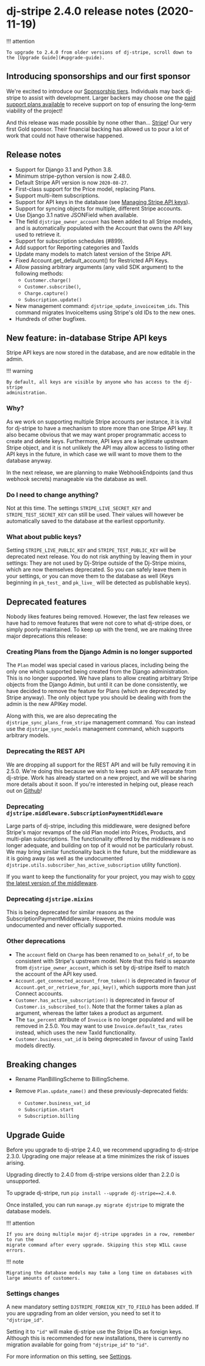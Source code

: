 # dj-stripe 2.4.0 release notes (2020-11-19)

!!! attention

    To upgrade to 2.4.0 from older versions of dj-stripe, scroll down to the [Upgrade Guide](#upgrade-guide).

## Introducing sponsorships and our first sponsor

We're excited to introduce our [Sponsorship
tiers](https://github.com/sponsors/dj-stripe). Individuals may back dj-stripe to assist
with development. Larger backers may choose one the [paid support plans
available](../project/support.md#support_plans) to receive support on top of ensuring the long-term
viability of the project!

And this release was made possible by none other than… [Stripe](https://stripe.com)! Our
very first Gold sponsor. Their financial backing has allowed us to pour a lot of work
that could not have otherwise happened.

## Release notes

-   Support for Django 3.1 and Python 3.8.
-   Minimum stripe-python version is now 2.48.0.
-   Default Stripe API version is now `2020-08-27`.
-   First-class support for the Price model, replacing Plans.
-   Support multi-item subscriptions.
-   Support for API keys in the database (see [Managing Stripe API
    keys](../api_keys.md#managing_stripe_api_keys)).
-   Support for syncing objects for multiple, different Stripe accounts.
-   Use Django 3.1 native JSONField when available.
-   The field `djstripe_owner_account` has been added to all Stripe models, and is
    automatically populated with the Account that owns the API key used to retrieve it.
-   Support for subscription schedules (#899).
-   Add support for Reporting categories and TaxIds
-   Update many models to match latest version of the Stripe API.
-   Fixed Account.get_default_account() for Restricted API Keys.
-   Allow passing arbitrary arguments (any valid SDK argument) to the following methods:
    -   `Customer.charge()`
    -   `Customer.subscribe()`,
    -   `Charge.capture()`
    -   `Subscription.update()`
-   New management command: `djstripe_update_invoiceitem_ids`. This command migrates
    InvoiceItems using Stripe's old IDs to the new ones.
-   Hundreds of other bugfixes.

## New feature: in-database Stripe API keys

Stripe API keys are now stored in the database, and are now editable in the admin.

!!! warning

    By default, all keys are visible by anyone who has access to the dj-stripe
    administration.

### Why?

As we work on supporting multiple Stripe accounts per instance, it is vital for
dj-stripe to have a mechanism to store more than one Stripe API key. It also became
obvious that we may want proper programmatic access to create and delete keys.
Furthermore, API keys are a legitimate upstream Stripe object, and it is not unlikely
the API may allow access to listing other API keys in the future, in which case we will
want to move them to the database anyway.

In the next release, we are planning to make WebhookEndpoints (and thus webhook secrets)
manageable via the database as well.

### Do I need to change anything?

Not at this time. The settings `STRIPE_LIVE_SECRET_KEY` and `STRIPE_TEST_SECRET_KEY` can
still be used. Their values will however be automatically saved to the database at the
earliest opportunity.

### What about public keys?

Setting `STRIPE_LIVE_PUBLIC_KEY` and `STRIPE_TEST_PUBLIC_KEY` will be deprecated next
release. You do not risk anything by leaving them in your settings: They are not used by
Dj-Stripe outside of the Dj-Stripe mixins, which are now themselves deprecated. So you
can safely leave them in your settings, or you can move them to the database as well
(Keys beginning in `pk_test_` and `pk_live_` will be detected as publishable keys).

## Deprecated features

Nobody likes features being removed. However, the last few releases we have had to
remove features that were not core to what dj-stripe does, or simply poorly-maintained.
To keep up with the trend, we are making three major deprecations this release:

### Creating Plans from the Django Admin is no longer supported

The `Plan` model was special cased in various places, including being the only one which
supported being created from the Django administration. This is no longer supported. We
have plans to allow creating arbitrary Stripe objects from the Django Admin, but until
it can be done consistently, we have decided to remove the feature for Plans (which are
deprecated by Stripe anyway). The only object type you should be dealing with from the
admin is the new APIKey model.

Along with this, we are also deprecating the `djstripe_sync_plans_from_stripe`
management command. You can instead use the `djstripe_sync_models` management command,
which supports arbitrary models.

### Deprecating the REST API

We are dropping all support for the REST API and will be fully removing it in 2.5.0.
We're doing this because we wish to keep such an API separate from dj-stripe. Work has
already started on a new project, and we will be sharing more details about it soon. If
you're interested in helping out, please reach out on
[Github](https://github.com/dj-stripe/dj-stripe/issues/new)!

### Deprecating `djstripe.middleware.SubscriptionPaymentMiddleware`

Large parts of dj-stripe, including this middleware, were designed before Stripe's major
revamps of the old Plan model into Prices, Products, and multi-plan subscriptions. The
functionality offered by the middleware is no longer adequate, and building on top of it
would not be particularly robust. We may bring similar functionality back in the future,
but the middleware as it is going away (as well as the undocumented
`djstripe.utils.subscriber_has_active_subscription` utility function).

If you want to keep the functionality for your project, you may wish to [copy the latest
version of the
middleware](https://github.com/dj-stripe/dj-stripe/blob/2.4.0/djstripe/middleware.py).

### Deprecating `djstripe.mixins`

This is being deprecated for similar reasons as the SubscriptionPaymentMiddleware.
However, the mixins module was undocumented and never officially supported.

### Other deprecations

-   The `account` field on `Charge` has been renamed to `on_behalf_of`, to be consistent
    with Stripe's upstream model. Note that this field is separate from
    `djstripe_owner_account`, which is set by dj-stripe itself to match the account of
    the API key used.
-   `Account.get_connected_account_from_token()` is deprecated in favour of
    `Account.get_or_retrieve_for_api_key()`, which supports more than just Connect
    accounts.
-   `Customer.has_active_subscription()` is deprecated in favour of
    `Customer.is_subscribed_to()`. Note that the former takes a plan as argument,
    whereas the latter takes a product as argument.
-   The `tax_percent` attribute of `Invoice` is no longer populated and will be removed
    in 2.5.0. You may want to use `Invoice.default_tax_rates` instead, which uses the
    new TaxId functionality.
-   `Customer.business_vat_id` is being deprecated in favour of using TaxId models
    directly.

## Breaking changes

-   Rename PlanBillingScheme to BillingScheme.
-   Remove `Plan.update_name()` and these previously-deprecated fields:

    -   `Customer.business_vat_id`
    -   `Subscription.start`
    -   `Subscription.billing`

## Upgrade Guide

Before you upgrade to dj-stripe 2.4.0, we recommend upgrading to dj-stripe 2.3.0.
Upgrading one major release at a time minimizes the risk of issues arising.

Upgrading directly to 2.4.0 from dj-stripe versions older than 2.2.0 is unsupported.

To upgrade dj-stripe, run `pip install --upgrade dj-stripe==2.4.0`.

Once installed, you can run `manage.py migrate djstripe` to migrate the database models.

!!! attention

    If you are doing multiple major dj-stripe upgrades in a row, remember to run the
    migrate command after every upgrade. Skipping this step WILL cause errors.

!!! note

    Migrating the database models may take a long time on databases with large amounts of customers.

### Settings changes

A new mandatory setting `DJSTRIPE_FOREIGN_KEY_TO_FIELD` has been added. If you are
upgrading from an older version, you need to set it to `"djstripe_id"`.

Setting it to `"id"` will make dj-stripe use the Stripe IDs as foreign keys. Although
this is recommended for new installations, there is currently no migration available for
going from `"djstripe_id"` to `"id"`.

For more information on this setting, see
[Settings](../reference/settings.md#djstripe_foreign_key_to_field).
